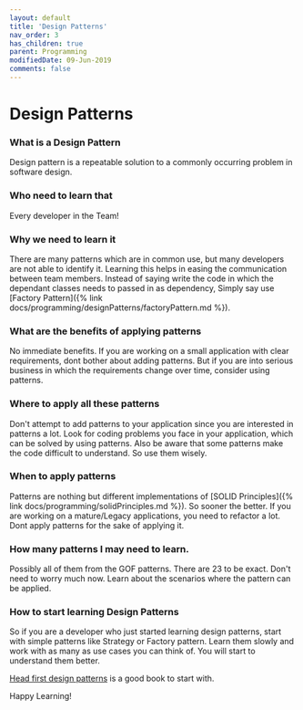 ```yaml
---
layout: default
title: 'Design Patterns'
nav_order: 3
has_children: true
parent: Programming
modifiedDate: 09-Jun-2019
comments: false
---
```

# Design Patterns


### What is a Design Pattern
Design pattern is a repeatable solution to a commonly occurring problem in software design. 

### Who need to learn that
Every developer in the Team!

### Why we need to learn it
There are many patterns which are in common use, but many developers are not able to identify it. Learning this helps in easing the communication between team members. 
Instead of saying write the code in which the dependant classes needs to passed in as dependency, Simply say use [Factory Pattern]({% link docs/programming/designPatterns/factoryPattern.md %}).

### What are the benefits of applying patterns
No immediate benefits. If you are working on a small application with clear requirements, dont bother about adding patterns. 
But if you are into serious business in which the requirements change over time, consider using patterns. 

### Where to apply all these patterns
Don't attempt to add patterns to your application since you are interested in patterns a lot. Look for coding problems you face in your application, which can be solved by using patterns. Also be aware that some patterns make the code difficult to understand. So use them wisely.

### When to apply patterns
Patterns are nothing but different implementations of [SOLID Principles]({% link docs/programming/solidPrinciples.md %}). So sooner the better. 
If you are working on a mature/Legacy applications, you need to refactor a lot. Dont apply patterns for the sake of applying it. 

### How many patterns I may need to learn.
Possibly all of them from the GOF patterns. There are 23 to be exact. Don't need to worry much now. 
Learn about the scenarios where the pattern can be applied. 

### How to start learning Design Patterns
So if you are a developer who just started learning design patterns, start with simple patterns like Strategy or Factory pattern. 
Learn them slowly and work with as many as use cases you can think of. You will start to understand them better. 
<p><a href="https://amzn.to/31GmxXV">Head first design patterns</a> is a good book to start with.</p>

Happy Learning!

